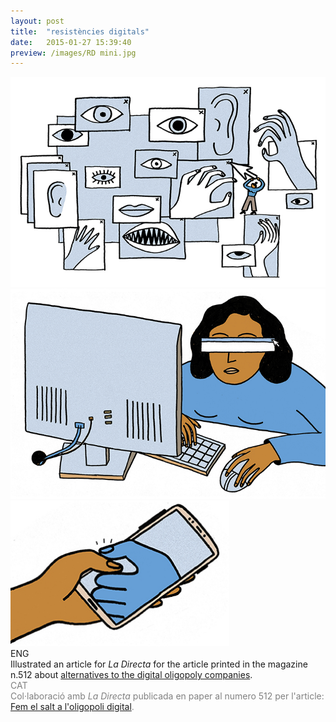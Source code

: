 ```yaml
---
layout: post
title:  "resistències digitals"
date:   2015-01-27 15:39:40
preview: /images/RD mini.jpg
---
```



<div class="row">


  <img src="/images/RD 1.jpg" alt="drawing" width="900px">
</div>


<div class="row">
<img src="/images/RD 2.jpg" alt="drawing" width="900px">
 </div>

 <div class="row">

 <img src="/images/RD 3 petit.jpg" alt="drawing" width="350px">
    </div>

<div class="row">

<div class="column">
 ENG<br>
Illustrated an article for <i> La Directa </i> for the article printed in the magazine n.512 about <a href="https://directa.cat/fer-el-salt-a-loligopoli-digital/">alternatives to the digital oligopoly companies</a>.<br>
    </div>

<div class="column">
 <font color="#808080">
 CAT<br>
Col·laboració amb <i> La Directa </i> publicada en paper al numero 512 per l'article: <a href="https://directa.cat/fer-el-salt-a-loligopoli-digital/">Fem el salt a l'oligopoli digital</a>.<br>

